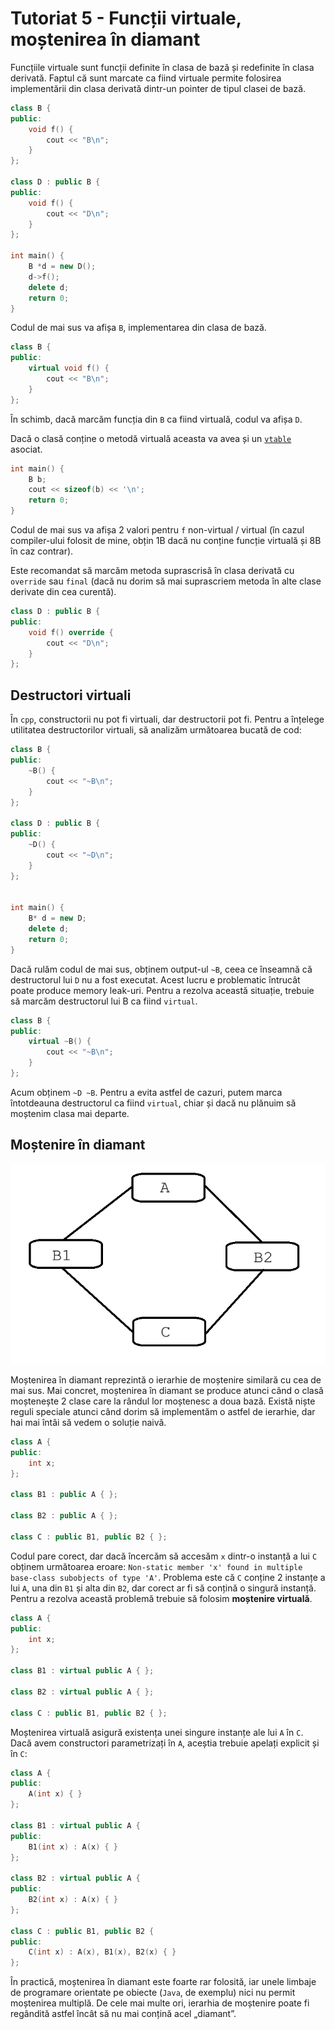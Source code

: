 # Tutoriat 5 - Funcții virtuale, moștenirea în diamant

Funcțiile virtuale sunt funcții definite în clasa de bază și redefinite în clasa derivată. Faptul că sunt marcate ca fiind virtuale permite folosirea implementării din clasa derivată dintr-un pointer de tipul clasei de bază.

```cpp
class B {
public:
    void f() {
        cout << "B\n";
    }
};

class D : public B {
public:
    void f() {
        cout << "D\n";
    }
};

int main() {
    B *d = new D();
    d->f();
    delete d;
    return 0;
}
```

Codul de mai sus va afișa `B`, implementarea din clasa de bază.

```cpp
class B {
public:
    virtual void f() {
        cout << "B\n";
    }
};
```
În schimb, dacă marcăm funcția din `B` ca fiind virtuală, codul va afișa `D`.

Dacă o clasă conține o metodă virtuală aceasta va avea și un [`vtable`](https://en.wikipedia.org/wiki/Virtual_method_table) asociat. 
```cpp
int main() {
    B b;
    cout << sizeof(b) << '\n';
    return 0;
}
```
Codul de mai sus va afișa 2 valori pentru `f` non-virtual / virtual (în cazul compiler-ului folosit de mine, obțin 1B dacă nu conține funcție virtuală și 8B în caz contrar).

Este recomandat să marcăm metoda suprascrisă în clasa derivată cu `override` sau `final` (dacă nu dorim să mai suprascriem metoda în alte clase derivate din cea curentă).

```cpp
class D : public B {
public:
    void f() override {
        cout << "D\n";
    }
};
```

## Destructori virtuali
În `cpp`, constructorii nu pot fi virtuali, dar destructorii pot fi. Pentru a înțelege utilitatea destructorilor virtuali, să analizăm următoarea bucată de cod:

```cpp
class B {
public:
    ~B() {
        cout << "~B\n";
    }
};

class D : public B {
public:
    ~D() {
        cout << "~D\n";
    }
};


int main() {
    B* d = new D;
    delete d;
    return 0;
}
```
Dacă rulăm codul de mai sus, obținem output-ul `~B`, ceea ce înseamnă că destructorul lui `D` nu a fost executat. Acest lucru e problematic întrucât poate produce memory leak-uri. Pentru a rezolva această situație, trebuie să marcăm destructorul lui B ca fiind `virtual`.

```cpp
class B {
public:
    virtual ~B() {
        cout << "~B\n";
    }
};
```
Acum obținem `~D ~B`. Pentru a evita astfel de cazuri, putem marca întotdeauna destructorul ca fiind `virtual`, chiar și dacă nu plănuim să moștenim clasa mai departe.

## Moștenire în diamant

![moștenire în diamant](./mostenire_diamant.png)

Moștenirea în diamant reprezintă o ierarhie de moștenire similară cu cea de mai sus. Mai concret, moștenirea în diamant se produce atunci când o clasă moștenește 2 clase care la rândul lor moștenesc a doua bază. Există niște reguli speciale atunci când dorim să implementăm o astfel de ierarhie, dar hai mai întâi să vedem o soluție naivă.

```cpp
class A {
public:
    int x;
};

class B1 : public A { };

class B2 : public A { };

class C : public B1, public B2 { };
```
Codul pare corect, dar dacă încercăm să accesăm `x` dintr-o instanță a lui `C` obținem următoarea eroare: `Non-static member 'x' found in multiple base-class subobjects of type 'A'`. Problema este că `C` conține 2 instanțe a lui `A`, una din `B1` și alta din `B2`, dar corect ar fi să conțină o singură instanță. Pentru a rezolva această problemă trebuie să folosim **moștenire virtuală**.

```cpp
class A {
public:
    int x;
};

class B1 : virtual public A { };

class B2 : virtual public A { };

class C : public B1, public B2 { };
```

Moștenirea virtuală asigură existența unei singure instanțe ale lui `A` în `C`. Dacă avem constructori parametrizați în `A`, aceștia trebuie apelați explicit și în `C`:

```cpp
class A {
public:
    A(int x) { }
};

class B1 : virtual public A {
public:
    B1(int x) : A(x) { }
};

class B2 : virtual public A {
public:
    B2(int x) : A(x) { }
};

class C : public B1, public B2 {
public:
    C(int x) : A(x), B1(x), B2(x) { }
};
```

În practică, moștenirea în diamant este foarte rar folosită, iar unele limbaje de programare orientate pe obiecte (`Java`, de exemplu) nici nu permit moștenirea multiplă. De cele mai multe ori, ierarhia de moștenire poate fi regândită astfel încât să nu mai conțină acel „diamant”.